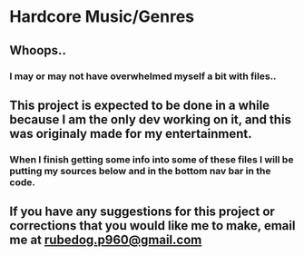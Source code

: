 # Hardcore Music/Genres
## Whoops..
### I may or may not have overwhelmed myself a bit with files..
## This project is expected to be done in a while because I am the only dev working on it, and this was originaly made for my entertainment.
### When I finish getting some info into some of these files I will be putting my sources below and in the bottom nav bar in the code.
## If you have any suggestions for this project or corrections that you would like me to make, email me at rubedog.p960@gmail.com